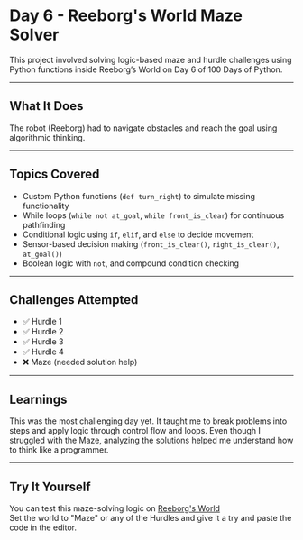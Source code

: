 # Day 6 - Reeborg's World Maze Solver 

This project involved solving logic-based maze and hurdle challenges using Python functions inside Reeborg’s World on Day 6 of 100 Days of Python.
 
---

## What It Does

The robot (Reeborg) had to navigate obstacles and reach the goal using algorithmic thinking.

---

## Topics Covered

- Custom Python functions (`def turn_right`) to simulate missing functionality
- While loops (`while not at_goal`, `while front_is_clear`) for continuous pathfinding
- Conditional logic using `if`, `elif`, and `else` to decide movement
- Sensor-based decision making (`front_is_clear()`, `right_is_clear()`, `at_goal()`)
- Boolean logic with `not`, and compound condition checking

---

## Challenges Attempted

- ✅ Hurdle 1
- ✅ Hurdle 2
- ✅ Hurdle 3
- ✅ Hurdle 4 
- ❌ Maze (needed solution help)

---

## Learnings
This was the most challenging day yet. It taught me to break problems into steps and apply logic through control flow and loops. Even though I struggled with the Maze, analyzing the solutions helped me understand how to think like a programmer.

---

## Try It Yourself

You can test this maze-solving logic on [Reeborg's World](https://reeborg.ca/reeborg.html)  
Set the world to "Maze" or any of the Hurdles and give it a try and paste the code in the editor.